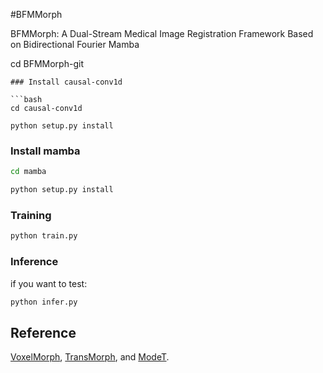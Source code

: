 #BFMMorph

BFMMorph: A Dual-Stream Medical Image Registration Framework Based on Bidirectional Fourier Mamba


cd BFMMorph-git
```
### Install causal-conv1d

```bash
cd causal-conv1d

python setup.py install
```

### Install mamba

```bash
cd mamba

python setup.py install
```

### Training 

```bash
python train.py
```

 
### Inference 
if you want to test:
```bash
python infer.py
```
## Reference
<a href="https://github.com/voxelmorph/voxelmorph">VoxelMorph</a>,
<a href="https://github.com/junyuchen245/TransMorph_Transformer_for_Medical_Image_Registration">TransMorph</a>,
and
<a href="https://github.com/ZAX130/SmileCode">ModeT</a>.



